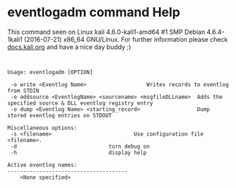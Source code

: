 # eventlogadm command Help
 
 This command seen on Linux kali 4.6.0-kali1-amd64 #1 SMP Debian 4.6.4-1kali1 (2016-07-21) x86_64 GNU/Linux. For further information please check [docs.kali.org](docs.kali.org) and have a nice day buddy ;) 

~~~


Usage: eventlogadm [OPTION]

 -o write <Eventlog Name> 					Writes records to eventlog from STDIN
 -o addsource <EventlogName> <sourcename> <msgfileDLLname> 	Adds the specified source & DLL eventlog registry entry
 -o dump <Eventlog Name> <starting_record>					Dump stored eventlog entries on STDOUT

Miscellaneous options:
 -s <filename>							Use configuration file <filename>.
 -d								turn debug on
 -h								display help

Active eventlog names:
--------------------------------------
	<None specified>

~~~

